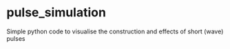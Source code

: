 # pulse_simulation
Simple python code to visualise the construction and effects of short (wave) pulses
